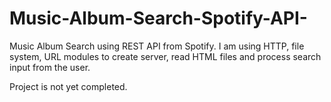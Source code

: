 # Music-Album-Search-Spotify-API-
Music Album Search using REST API from Spotify. I am using HTTP, file system, URL modules to create server, read HTML files and process search input from the user.

Project is not yet completed.

